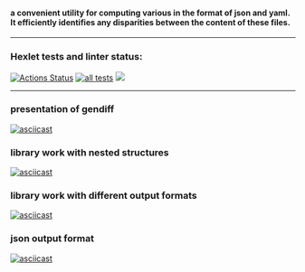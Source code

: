 #### a convenient utility for computing various  in the format of json and yaml. It efficiently identifies any disparities between the content of these files.
----------------------------
### Hexlet tests and linter status:
[![Actions Status](https://github.com/Barzabel/python-project-lvl2/workflows/hexlet-check/badge.svg)](https://github.com/Barzabel/python-project-lvl2/actions) [![all tests](https://github.com/Barzabel/python-project-lvl2/workflows/all_tests/badge.svg)](https://github.com/Barzabel/python-project-lvl2/actions) <a href="https://codeclimate.com/github/codeclimate/codeclimate/test_coverage"><img src="https://api.codeclimate.com/v1/badges/a99a88d28ad37a79dbf6/test_coverage" /></a>
 
----------------------------
### presentation of gendiff

[![asciicast](https://asciinema.org/a/440531.png)](https://asciinema.org/a/440531)


### library work with nested structures

[![asciicast](https://asciinema.org/a/441629.png)](https://asciinema.org/a/441629)

### library work with different output formats

[![asciicast](https://asciinema.org/a/442450.png)](https://asciinema.org/a/442450)

### json output format

[![asciicast](https://asciinema.org/a/443571.png)](https://asciinema.org/a/443571)
